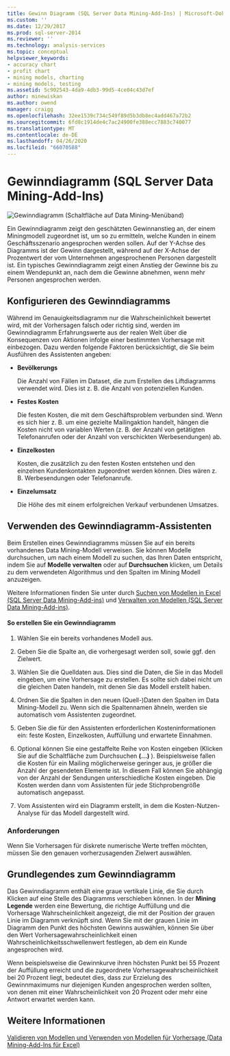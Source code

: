 ```yaml
---
title: Gewinn Diagramm (SQL Server Data Mining-Add-Ins) | Microsoft-Dokumentation
ms.custom: ''
ms.date: 12/29/2017
ms.prod: sql-server-2014
ms.reviewer: ''
ms.technology: analysis-services
ms.topic: conceptual
helpviewer_keywords:
- accuracy chart
- profit chart
- mining models, charting
- mining models, testing
ms.assetid: 5c902543-4da9-4db3-99d5-4ce04c43d7ef
author: minewiskan
ms.author: owend
manager: craigg
ms.openlocfilehash: 32ee1539c734c549f89d5b3db8ec4add467a72b2
ms.sourcegitcommit: 6fd8c1914de4c7ac24900fe388ecc7883c740077
ms.translationtype: MT
ms.contentlocale: de-DE
ms.lasthandoff: 04/26/2020
ms.locfileid: "66070588"
---
```

# <a name="profit-chart-sql-server-data-mining-add-ins"></a>Gewinndiagramm (SQL Server Data Mining-Add-Ins)
  ![Gewinndiagramm (Schaltfläche auf Data Mining-Menüband)](media/dmc-profitchart.gif "Gewinndiagramm (Schaltfläche auf Data Mining-Menüband)")  
  
 Ein Gewinndiagramm zeigt den geschätzten Gewinnanstieg an, der einem Miningmodell zugeordnet ist, um so zu ermitteln, welche Kunden in einem Geschäftsszenario angesprochen werden sollen. Auf der Y-Achse des Diagramms ist der Gewinn dargestellt, während auf der X-Achse der Prozentwert der vom Unternehmen angesprochenen Personen dargestellt ist. Ein typisches Gewinndiagramm zeigt einen Anstieg der Gewinne bis zu einem Wendepunkt an, nach dem die Gewinne abnehmen, wenn mehr Personen angesprochen werden.  
  
## <a name="configuring-the-profit-chart"></a>Konfigurieren des Gewinndiagramms  
 Während im Genauigkeitsdiagramm nur die Wahrscheinlichkeit bewertet wird, mit der Vorhersagen falsch oder richtig sind, werden im Gewinndiagramm Erfahrungswerte aus der realen Welt über die Konsequenzen von Aktionen infolge einer bestimmten Vorhersage mit einbezogen. Dazu werden folgende Faktoren berücksichtigt, die Sie beim Ausführen des Assistenten angeben:  
  
-   **Bevölkerungs**  
  
     Die Anzahl von Fällen im Dataset, die zum Erstellen des Liftdiagramms verwendet wird. Dies ist z. B. die Anzahl von potenziellen Kunden.  
  
-   **Festes Kosten**  
  
     Die festen Kosten, die mit dem Geschäftsproblem verbunden sind. Wenn es sich hier z. B. um eine gezielte Mailingaktion handelt, hängen die Kosten nicht von variablen Werten (z. B. der Anzahl von getätigten Telefonanrufen oder der Anzahl von verschickten Werbesendungen) ab.  
  
-   **Einzelkosten**  
  
     Kosten, die zusätzlich zu den festen Kosten entstehen und den einzelnen Kundenkontakten zugeordnet werden können. Dies wären z. B. Werbesendungen oder Telefonanrufe.  
  
-   **Einzelumsatz**  
  
     Die Höhe des mit einem erfolgreichen Verkauf verbundenen Umsatzes.  
  
## <a name="using-the-profit-chart-wizard"></a>Verwenden des Gewinndiagramm-Assistenten  
 Beim Erstellen eines Gewinndiagramms müssen Sie auf ein bereits vorhandenes Data Mining-Modell verweisen. Sie können Modelle durchsuchen, um nach einem Modell zu suchen, das Ihren Daten entspricht, indem Sie auf **Modelle verwalten** oder auf **Durchsuchen** klicken, um Details zu dem verwendeten Algorithmus und den Spalten im Mining Modell anzuzeigen.  
  
 Weitere Informationen finden Sie unter durch [Suchen von Modellen in Excel &#40;SQL Server Data Mining-Add-ins&#41;](browsing-models-in-excel-sql-server-data-mining-add-ins.md) und [Verwalten von Modellen &#40;SQL Server Data Mining-Add-ins&#41;](manage-models-sql-server-data-mining-add-ins.md).  
  
#### <a name="to-create-a-profit-chart"></a>So erstellen Sie ein Gewinndiagramm  
  
1.  Wählen Sie ein bereits vorhandenes Modell aus.  
  
2.  Geben Sie die Spalte an, die vorhergesagt werden soll, sowie ggf. den Zielwert.  
  
3.  Wählen Sie die Quelldaten aus. Dies sind die Daten, die Sie in das Modell eingeben, um eine Vorhersage zu erstellen. Es sollte sich dabei nicht um die gleichen Daten handeln, mit denen Sie das Modell erstellt haben.  
  
4.  Ordnen Sie die Spalten in den neuen (Quell-)Daten den Spalten im Data Mining-Modell zu. Wenn sich die Spaltennamen ähneln, werden sie automatisch vom Assistenten zugeordnet.  
  
5.  Geben Sie die für den Assistenten erforderlichen Kosteninformationen ein: feste Kosten, Einzelkosten, Auffüllung und erwartete Einnahmen.  
  
6.  Optional können Sie eine gestaffelte Reihe von Kosten eingeben (Klicken Sie auf die Schaltfläche zum Durchsuchen **(...)** ). Beispielsweise fallen die Kosten für ein Mailing möglicherweise geringer aus, je größer die Anzahl der gesendeten Elemente ist. In diesem Fall können Sie abhängig von der Anzahl der Sendungen unterschiedliche Kosten eingeben. Die Kosten werden dann vom Assistenten für jede Stichprobengröße automatisch angepasst.  
  
7.  Vom Assistenten wird ein Diagramm erstellt, in dem die Kosten-Nutzen-Analyse für das Modell dargestellt wird.  
  
### <a name="requirements"></a>Anforderungen  
 Wenn Sie Vorhersagen für diskrete numerische Werte treffen möchten, müssen Sie den genauen vorherzusagenden Zielwert auswählen.  
  
## <a name="understanding-the-profit-chart"></a>Grundlegendes zum Gewinndiagramm  
 Das Gewinndiagramm enthält eine graue vertikale Linie, die Sie durch Klicken auf eine Stelle des Diagramms verschieben können. In der **Mining Legende** werden eine Bewertung, die richtige Auffüllung und die Vorhersage Wahrscheinlichkeit angezeigt, die mit der Position der grauen Linie im Diagramm verknüpft sind. Wenn Sie mit der grauen Linie im Diagramm den Punkt des höchsten Gewinns auswählen, können Sie über den Wert Vorhersagewahrscheinlichkeit einen Wahrscheinlichkeitsschwellenwert festlegen, ab dem ein Kunde angesprochen wird.  
  
 Wenn beispielsweise die Gewinnkurve ihren höchsten Punkt bei 55 Prozent der Auffüllung erreicht und die zugeordnete Vorhersagewahrscheinlichkeit bei 20 Prozent liegt, bedeutet dies, dass zur Erzielung des Gewinnmaximums nur diejenigen Kunden angesprochen werden sollten, von denen mit einer Wahrscheinlichkeit von 20 Prozent oder mehr eine Antwort erwartet werden kann.  
  
## <a name="see-also"></a>Weitere Informationen  
 [Validieren von Modellen und Verwenden von Modellen für Vorhersage &#40;Data Mining-Add-Ins für Excel&#41;](validating-models-and-using-models-for-prediction-data-mining-add-ins-for-excel.md)  
  
  
